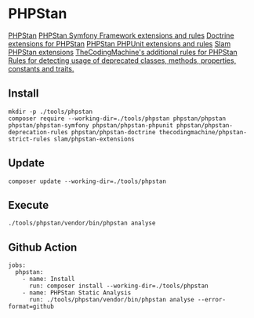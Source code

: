 
# PHPStan

[PHPStan](https://phpstan.org/user-guide/getting-started)
[PHPStan Symfony Framework extensions and rules](https://github.com/phpstan/phpstan-symfony)
[Doctrine extensions for PHPStan](https://github.com/phpstan/phpstan-doctrine)
[PHPStan PHPUnit extensions and rules](https://github.com/phpstan/phpstan-phpunit)
[Slam PHPStan extensions](https://github.com/Slamdunk/phpstan-extensions)
[TheCodingMachine's additional rules for PHPStan](https://github.com/thecodingmachine/phpstan-strict-rules)
[Rules for detecting usage of deprecated classes, methods, properties, constants and traits.](https://github.com/phpstan/phpstan-deprecation-rules)

## Install

```console
mkdir -p ./tools/phpstan
composer require --working-dir=./tools/phpstan phpstan/phpstan phpstan/phpstan-symfony phpstan/phpstan-phpunit phpstan/phpstan-deprecation-rules phpstan/phpstan-doctrine thecodingmachine/phpstan-strict-rules slam/phpstan-extensions
```

## Update

```console
composer update --working-dir=./tools/phpstan
```

## Execute

```console
./tools/phpstan/vendor/bin/phpstan analyse
```

## Github Action

```
jobs:
  phpstan:
    - name: Install
      run: composer install --working-dir=./tools/phpstan
    - name: PHPStan Static Analysis
      run: ./tools/phpstan/vendor/bin/phpstan analyse --error-format=github
```
